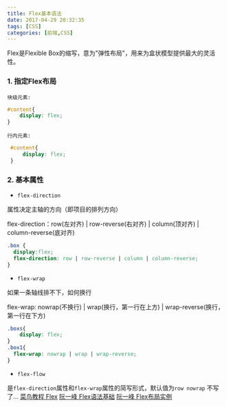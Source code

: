```yaml
---
title: Flex基本语法
date: 2017-04-29 20:32:35
tags: [CSS]
categories: [前端,CSS]
---
```

Flex是Flexible Box的缩写，意为"弹性布局"，用来为盒状模型提供最大的灵活性。
<!--more-->
### 1. 指定Flex布局 
` 块级元素: `
```css
#content{
    display: flex;
}
```
` 行内元素: `
```css
 #content{
     display: flex;
 }
```
### 2. 基本属性
- ` flex-direction `

属性决定主轴的方向（即项目的排列方向）

flex-direction：row(左对齐) | row-reverse(右对齐) | column(顶对齐) | column-reverse(底对齐)

```css
.box {
  display:flex;
  flex-direction: row | row-reverse | column | column-reverse;
}
```
- ` flex-wrap `
  
如果一条轴线排不下，如何换行

flex-wrap: nowrap(不换行) | wrap(换行，第一行在上方) | wrap-reverse(换行，第一行在下方)

```css
.boxs{
    display: flex;
}
.box1{
  flex-wrap: nowrap | wrap | wrap-reverse;
}
```
- ` flex-flow `

是` flex-direction `属性和` flex-wrap `属性的简写形式，默认值为` row nowrap `
不写了...
[菜鸟教程 Flex][1]
[阮一峰 Flex语法基础][2]
[阮一峰 Flex布局实例][3]


  [1]: http://www.runoob.com/cssref/css-reference.html#flexbox
  [2]: http://www.ruanyifeng.com/blog/2015/07/flex-grammar.html?utm_source=tuicool
  [3]: http://www.ruanyifeng.com/blog/2015/07/flex-examples.html